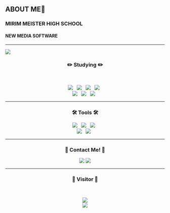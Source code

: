 ## ABOUT ME👋

<!--
**de-quei/de-quei** is a ✨ _special_ ✨ repository because its `README.md` (this file) appears on your GitHub profile.

Here are some ideas to get you started:

- 🔭 I’m currently working on ...
- 🌱 I’m currently learning ...
- 👯 I’m looking to collaborate on ...
- 🤔 I’m looking for help with ...
- 💬 Ask me about ...
- 📫 How to reach me: ...
- 😄 Pronouns: ...
- ⚡ Fun fact: ...
--> 
<h3>MIRIM MEISTER HIGH SCHOOL</h3>
<h4>NEW MEDIA SOFTWARE</h4>
<hr>
<img src="https://capsule-render.vercel.app/api?type=waving&color=BDBDC8&height=150&section=header" />
  <h3 align="center"><b>✏️ Studying ✏️</b></h3>
    </br>
  <p align="center">
    <img src="https://img.shields.io/badge/Java-007396?style=flat-square&logo=Java&logoColor=white"/></a> &nbsp
    <img src="https://img.shields.io/badge/C-A8B9CC?style=flat-square&logo=C&logoColor=white"/></a> &nbsp
    <img src="https://img.shields.io/badge/MySQL-3776AB?style=flat-square&logo=MySQL&logoColor=white"/></a> &nbsp
    <img src="https://img.shields.io/badge/Python-4479A1?style=flat-square&logo=Python&logoColor=white"/></a> &nbsp
    </br>
    <img src="https://img.shields.io/badge/HTML5-E34F26?style=flat-square&logo=HTML5&logoColor=white"/></a> &nbsp
    <img src="https://img.shields.io/badge/CSS3-1572B6?style=flat-square&logo=CSS3&logoColor=white"/></a> &nbsp
    <img src="https://img.shields.io/badge/JavaScript-F7DF1E?style=flat-square&logo=JavaScript&logoColor=white"/></a> &nbsp
   </br>
   <hr>
    <h3 align="center"><b>🛠 Tools 🛠</b></h3>
     <p align="center">
     <img src="https://img.shields.io/badge/Eclipse-2C2255?style=flat-square&logo=Eclipse IDE&logoColor=white"/></a> &nbsp
     <img src="https://img.shields.io/badge/Git-F05032?style=flat-square&logo=Git&logoColor=white"/></a> &nbsp
     <img src="https://img.shields.io/badge/GitHub-181717?style=flat-square&logo=GitHub&logoColor=white"/></a> &nbsp
     </br>
     <img src="https://img.shields.io/badge/Visual Studio-5C2D91?style=flat-square&logo=Visual Studio&logoColor=white"/></a> &nbsp
     <img src="https://img.shields.io/badge/Visual Studio Code-007ACC?style=flat-square&logo=Visual Studio Code&logoColor=white"/></a> &nbsp
     
  <hr>
  <h3 align ="center"><b>📲 Contact Me! 📲</b></h3>
 <p align = "center">
  <a href="https://www.instagram.com/de_quei/?hl=ko" target="_blank"><img src="https://img.shields.io/badge/instagram-E4405F?style=flat-square&logo=Instagram&logoColor=white"/></a>
  <a href="https://blog.naver.com/khjbest1226" target="_blank"><img src="https://img.shields.io/badge/Blog-03C75A?style=flat-square&logo=Naver&logoColor=white"/></a>
  
  <hr>
  <h3 align ="center"><b>👥 Visitor 👥</b></h3>
    </br>
      <p align = "center">
       <a href="https://hits.seeyoufarm.com"><img src="https://hits.seeyoufarm.com/api/count/incr/badge.svg?url=https%3A%2F%2Fgithub.com%2Fde-quei&count_bg=%23EFDFB3&title_bg=%230815A6&icon=devrant.svg&icon_color=%23E7E7E7&title=hits&edge_flat=false"/></a>
    </br>
    
<img src="https://capsule-render.vercel.app/api?type=waving&color=BDBDC8&height=150&section=footer" />


